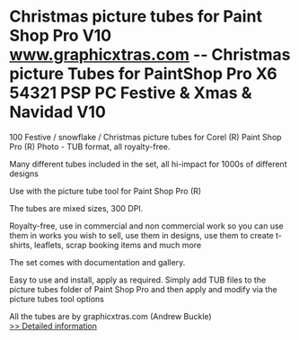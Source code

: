 # Christmas picture tubes for Paint Shop Pro V10<br />www.graphicxtras.com -- Christmas picture Tubes for PaintShop Pro X6 54321 PSP PC Festive & Xmas & Navidad V10

100 Festive / snowflake / Christmas picture tubes for Corel (R) Paint Shop Pro (R) Photo - TUB format, all royalty-free.

Many different tubes included in the set, all hi-impact for 1000s of different designs

Use with the picture tube tool for Paint Shop Pro (R)

The tubes are mixed sizes, 300 DPI.

Royalty-free, use in commercial and non commercial work so you can use them in works you wish to sell, use them in designs, use them to create t-shirts, leaflets, scrap booking items and much more

The set comes with documentation and gallery.

Easy to use and install, apply as required. Simply add TUB files to the picture tubes folder of Paint Shop Pro and then apply and modify via the picture tubes tool options

All the tubes are by graphicxtras.com (Andrew Buckle)<br />[>> Detailed information](https://secure.shareit.com/shareit/product.html?productid=300278986&affiliateid=200057808)